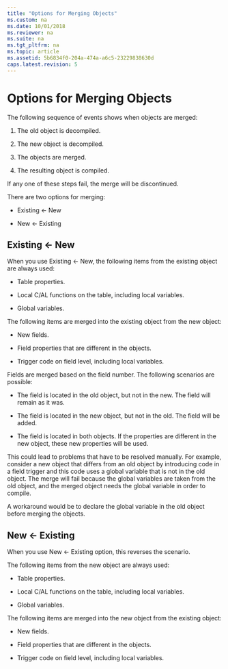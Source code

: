 ```yaml
---
title: "Options for Merging Objects"
ms.custom: na
ms.date: 10/01/2018
ms.reviewer: na
ms.suite: na
ms.tgt_pltfrm: na
ms.topic: article
ms.assetid: 5b6834f0-204a-474a-a6c5-23229838630d
caps.latest.revision: 5
---
```

# Options for Merging Objects
The following sequence of events shows when objects are merged:  
  
1.  The old object is decompiled.  
  
2.  The new object is decompiled.  
  
3.  The objects are merged.  
  
4.  The resulting object is compiled.  
  
 If any one of these steps fail, the merge will be discontinued.  
  
 There are two options for merging:  
  
-   Existing \<- New  
  
-   New \<- Existing  
  
## Existing \<- New  
 When you use Existing \<- New, the following items from the existing object are always used:  
  
-   Table properties.  
  
-   Local C/AL functions on the table, including local variables.  
  
-   Global variables.  
  
 The following items are merged into the existing object from the new object:  
  
-   New fields.  
  
-   Field properties that are different in the objects.  
  
-   Trigger code on field level, including local variables.  
  
 Fields are merged based on the field number. The following scenarios are possible:  
  
-   The field is located in the old object, but not in the new. The field will remain as it was.  
  
-   The field is located in the new object, but not in the old. The field will be added.  
  
-   The field is located in both objects. If the properties are different in the new object, these new properties will be used.  
  
 This could lead to problems that have to be resolved manually. For example, consider a new object that differs from an old object by introducing code in a field trigger and this code uses a global variable that is not in the old object. The merge will fail because the global variables are taken from the old object, and the merged object needs the global variable in order to compile.  
  
 A workaround would be to declare the global variable in the old object before merging the objects.  
  
## New \<- Existing  
 When you use New \<- Existing option, this reverses the scenario.  
  
 The following items from the new object are always used:  
  
-   Table properties.  
  
-   Local C/AL functions on the table, including local variables.  
  
-   Global variables.  
  
 The following items are merged into the new object from the existing object:  
  
-   New fields.  
  
-   Field properties that are different in the objects.  
  
-   Trigger code on field level, including local variables.
